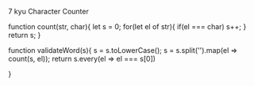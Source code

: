 7 kyu
Character Counter

function count(str, char){
  let s = 0;
  for(let el of str){
    if(el === char)
      s++;
  }
  return s;
}

function validateWord(s){
  s = s.toLowerCase();
  s = s.split('').map(el => count(s, el));
  return s.every(el => el === s[0])
  
}
